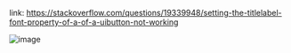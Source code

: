 link: https://stackoverflow.com/questions/19339948/setting-the-titlelabel-font-property-of-a-of-a-uibutton-not-working

![image](https://user-images.githubusercontent.com/81428296/155637365-48be472b-33d7-486f-a991-91bd1a2b9f26.png)
